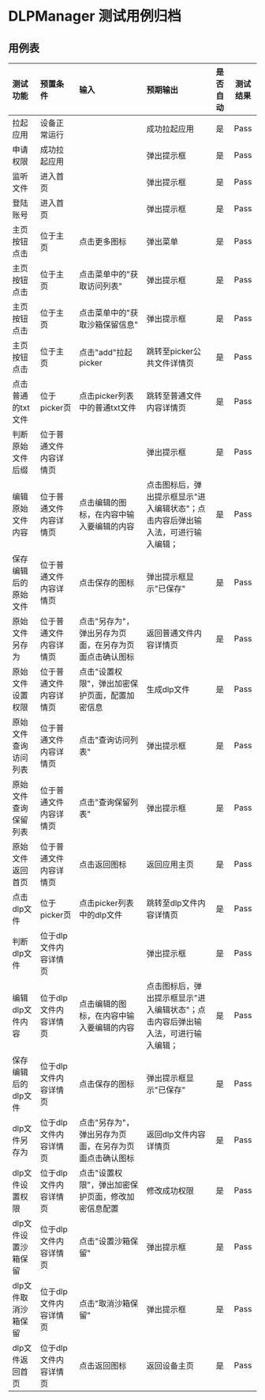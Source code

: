 # DLPManager 测试用例归档

## 用例表

|测试功能|预置条件|输入|预期输出|是否自动|测试结果|
|:-------------------------------|:-------------------------------|:-------------------------------|:-------------------------------|:------------------------------:|:------------------------------:|
|拉起应用|	设备正常运行|		|成功拉起应用|是|Pass|
|申请权限|	成功拉起应用|		|弹出提示框|是|Pass|
|监听文件| 进入首页 |  | 弹出提示框                                                   |是|Pass|
|登陆账号| 进入首页 |                                                        | 弹出提示框                                                   |是|Pass|
|主页按钮点击| 位于主页 | 点击更多图标 | 弹出菜单                                                     |是|Pass|
|主页按钮点击| 位于主页 | 点击菜单中的"获取访问列表" | 弹出提示框                                                   |是|Pass|
|主页按钮点击| 位于主页 | 点击菜单中的"获取沙箱保留信息" | 弹出提示框                                                   |是|Pass|
|主页按钮点击| 位于主页 | 点击"add"拉起picker | 跳转至picker公共文件详情页                                   |是|Pass|
|点击普通的txt文件| 位于picker页 | 点击picker列表中的普通txt文件 | 跳转至普通文件内容详情页                                     |是|Pass|
|判断原始文件后缀| 位于普通文件内容详情页 |  | 弹出提示框                                                   |是|Pass|
|编辑原始文件内容| 位于普通文件内容详情页 | 点击编辑的图标，在内容中输入要编辑的内容 | 点击图标后，弹出提示框显示"进入编辑状态"；点击内容后弹出输入法，可进行输入编辑； |是|Pass|
|保存编辑后的原始文件| 位于普通文件内容详情页 | 点击保存的图标 | 弹出提示框显示"已保存"                                       |是|Pass|
|原始文件另存为| 位于普通文件内容详情页 | 点击"另存为"，弹出另存为页面，在另存为页面点击确认图标 | 返回普通文件内容详情页                                       |是|Pass|
|原始文件设置权限| 位于普通文件内容详情页 | 点击"设置权限"，弹出加密保护页面，配置加密信息 | 生成dlp文件                                                  |是|Pass|
|原始文件查询访问列表| 位于普通文件内容详情页 | 点击"查询访问列表" | 弹出提示框                                                   |是|Pass|
|原始文件查询保留列表| 位于普通文件内容详情页 | 点击"查询保留列表" | 弹出提示框                                                   |是|Pass|
|原始文件返回首页| 位于普通文件内容详情页 | 点击返回图标 | 返回应用主页                                                 |是|Pass|
|点击dlp文件| 位于picker页           | 点击picker列表中的dlp文件 | 跳转至dlp文件内容详情页                                      |是|Pass|
|判断dlp文件| 位于dlp文件内容详情页 |  | 弹出提示框                                                   |是|Pass|
|编辑dlp文件内容| 位于dlp文件内容详情页 | 点击编辑的图标，在内容中输入要编辑的内容 | 点击图标后，弹出提示框显示"进入编辑状态"；点击内容后弹出输入法，可进行输入编辑； |是|Pass|
|保存编辑后的dlp文件| 位于dlp文件内容详情页 | 点击保存的图标 | 弹出提示框显示"已保存"                                       |是|Pass|
| dlp文件另存为        | 位于dlp文件内容详情页  | 点击"另存为"，弹出另存为页面，在另存为页面点击确认图标 | 返回dlp文件内容详情页                                        |是|Pass|
|dlp文件设置权限| 位于dlp文件内容详情页 | 点击"设置权限"，弹出加密保护页面，修改加密信息配置 | 修改成功权限                                                 |是|Pass|
|dlp文件设置沙箱保留| 位于dlp文件内容详情页 | 点击"设置沙箱保留" | 弹出提示框                                                   |是|Pass|
|dlp文件取消沙箱保留| 位于dlp文件内容详情页 | 点击"取消沙箱保留" | 弹出提示框                                                   |是|Pass|
|dlp文件返回首页| 位于dlp文件内容详情页 | 点击返回图标 | 返回设备主页                                                 |是|Pass|

